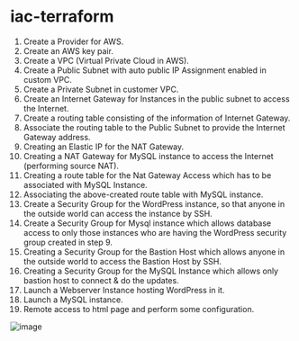 # iac-terraform
1. Create a Provider for AWS.
2. Create an AWS key pair.
3. Create a VPC (Virtual Private Cloud in AWS).
4. Create a Public Subnet with auto public IP Assignment enabled in custom VPC.
5. Create a Private Subnet in customer VPC.
6. Create an Internet Gateway for Instances in the public subnet to access the Internet.
7. Create a routing table consisting of the information of Internet Gateway.
8. Associate the routing table to the Public Subnet to provide the Internet Gateway address.
9. Creating an Elastic IP for the NAT Gateway.
10. Creating a NAT Gateway for MySQL instance to access the Internet (performing source NAT).
11. Creating a route table for the Nat Gateway Access which has to be associated with MySQL Instance.
12. Associating the above-created route table with MySQL instance.
13. Create a Security Group for the WordPress instance, so that anyone in the outside world can access the instance by SSH.
14. Create a Security Group for Mysql instance which allows database access to only those instances who are having the WordPress security group created in step 9.
15. Creating a Security Group for the Bastion Host which allows anyone in the outside world to access the Bastion Host by SSH.
16. Creating a Security Group for the MySQL Instance which allows only bastion host to connect & do the updates.
17. Launch a Webserver Instance hosting WordPress in it.
18. Launch a MySQL instance.
19. Remote access to html page and perform some configuration.

![image](https://github.com/RAJanNAT619/iac-terraform/assets/41659947/afd1e67b-011a-40ed-89da-0f6071ebdf9e)


